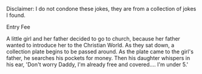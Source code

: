 Disclaimer: I do not condone these jokes, they are from a collection of jokes I found.

Entry Fee

A little girl and her father decided to go to church, because her father wanted to introduce her to the Christian World. As they sat down, a collection plate begins to be passed around. As the plate came to the girl's father, he searches his pockets for money. Then his daughter whispers in his ear, 'Don't worry Daddy, I'm already free and covered.... I'm under 5.'


